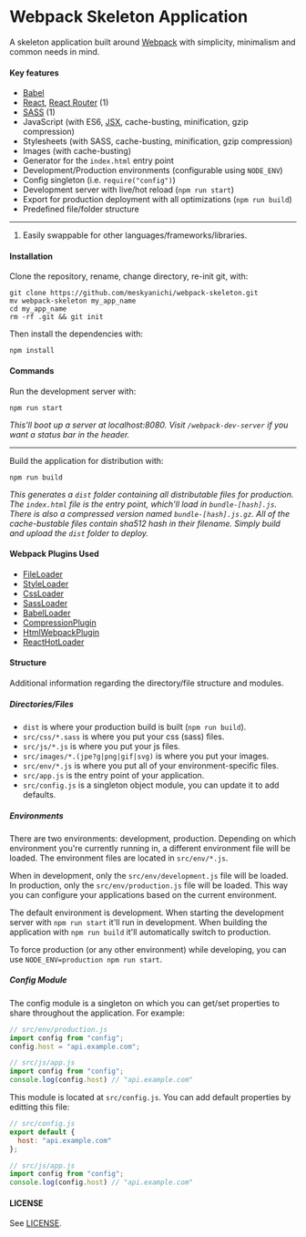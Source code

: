 # Webpack Skeleton Application

A skeleton application built around [Webpack](http://webpack.github.io/) with simplicity, minimalism and common needs in mind.


#### Key features

- [Babel](https://babeljs.io/) 
- [React](http://facebook.github.io/react/), [React Router](https://github.com/rackt/react-router) (1)
- [SASS](http://sass-lang.com/) (1)
- JavaScript (with ES6, [JSX](https://facebook.github.io/jsx/), cache-busting, minification, gzip compression)
- Stylesheets (with SASS, cache-busting, minification, gzip compression)
- Images (with cache-busting)
- Generator for the `index.html` entry point
- Development/Production environments (configurable using `NODE_ENV`)
- Config singleton (i.e. `require("config")`)
- Development server with live/hot reload (`npm run start`)
- Export for production deployment with all optimizations (`npm run build`)
- Predefined file/folder structure

---

1) Easily swappable for other languages/frameworks/libraries.


#### Installation

Clone the repository, rename, change directory, re-init git, with:

    git clone https://github.com/meskyanichi/webpack-skeleton.git
    mv webpack-skeleton my_app_name
    cd my_app_name
    rm -rf .git && git init

Then install the dependencies with:

    npm install

#### Commands

Run the development server with:

    npm run start

*This'll boot up a server at localhost:8080. Visit `/webpack-dev-server` if you want a status bar in the header.*

---

Build the application for distribution with:

    npm run build

*This generates a `dist` folder containing all distributable files for production. The `index.html` file is the entry point, which'll load in `bundle-[hash].js`. There is also a compressed version named `bundle-[hash].js.gz`. All of the cache-bustable files contain sha512 hash in their filename. Simply build and upload the `dist` folder to deploy.*

#### Webpack Plugins Used

- [FileLoader](https://github.com/webpack/file-loader)
- [StyleLoader](https://github.com/webpack/style-loader)
- [CssLoader](https://github.com/webpack/css-loader)
- [SassLoader](https://github.com/jtangelder/sass-loader)
- [BabelLoader](https://github.com/babel/babel-loader)
- [CompressionPlugin](https://github.com/webpack/compression-webpack-plugin)
- [HtmlWebpackPlugin](https://github.com/ampedandwired/html-webpack-plugin)
- [ReactHotLoader](https://github.com/gaearon/react-hot-loader)


#### Structure

Additional information regarding the directory/file structure and modules.


##### Directories/Files

- `dist` is where your production build is built (`npm run build`).
- `src/css/*.sass` is where you put your css (sass) files.
- `src/js/*.js` is where you put your js files.
- `src/images/*.(jpe?g|png|gif|svg)` is where you put your images.
- `src/env/*.js` is where you put all of your environment-specific files.
- `src/app.js` is the entry point of your application.
- `src/config.js` is a singleton object module, you can update it to add defaults.


##### Environments

There are two environments: development, production. Depending on which environment you're currently running in, a different environment file will be loaded. The environment files are located in `src/env/*.js`.

When in development, only the `src/env/development.js` file will be loaded. In production, only the `src/env/production.js` file will be loaded. This way you can configure your applications based on the current environment.

The default environment is development. When starting the development server with `npm run start` it'll run in development. When building the application with `npm run build` it'll automatically switch to production.

To force production (or any other environment) while developing, you can use `NODE_ENV=production npm run start`.


##### Config Module

The config module is a singleton on which you can get/set properties to share throughout the application. For example:

```js
// src/env/production.js
import config from "config";
config.host = "api.example.com";

// src/js/app.js
import config from "config";
console.log(config.host) // "api.example.com"
```

This module is located at `src/config.js`. You can add default properties by editting this file:

```js
// src/config.js
export default {
  host: "api.example.com"
};

// src/js/app.js
import config from "config";
console.log(config.host) // "api.example.com"
```


#### LICENSE

See [LICENSE](LICENSE).
